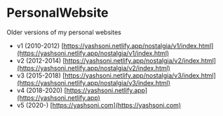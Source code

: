 # PersonalWebsite
Older versions of my personal websites
- v1 (2010-2012) [https://yashsoni.netlify.app/nostalgia/v1/index.html](https://yashsoni.netlify.app/nostalgia/v1/index.html)
- v2 (2012-2014) [https://yashsoni.netlify.app/nostalgia/v2/index.html](https://yashsoni.netlify.app/nostalgia/v2/index.html)
- v3 (2015-2018) [https://yashsoni.netlify.app/nostalgia/v3/index.html](https://yashsoni.netlify.app/nostalgia/v3/index.html)
- v4 (2018-2020) [https://yashsoni.netlify.app](https://yashsoni.netlify.app)
- v5 (2020-) [https://yashsoni.com](https://yashsoni.com)
